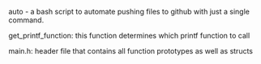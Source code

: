 


auto - a bash script to automate pushing files to github with just a single command.

get_printf_function: this function determines which printf function to call 

main.h: header file that contains all function prototypes as well as structs

